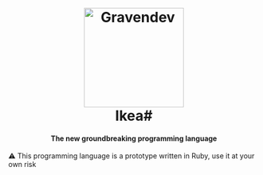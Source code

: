 <h1 align="center">
  <br>
  <img src="https://i.imgur.com/x5b9ORc.png" alt="Gravendev" width="200">
  <br>
  Ikea#
  <br>
</h1>

<h4 align="center">The new groundbreaking programming language</h4>

⚠️ This programming language is a prototype written in Ruby, use it at your own risk